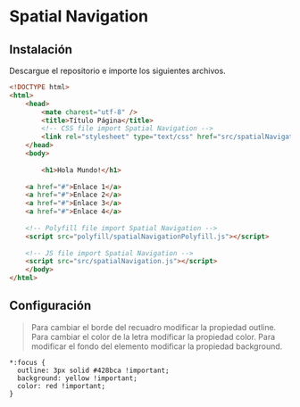 # Spatial Navigation

## Instalación

Descargue el repositorio e importe los siguientes archivos.

```html
<!DOCTYPE html>
<html>
    <head>
        <mate charest="utf-8" />
        <title>Título Página</title>
		<!-- CSS file import Spatial Navigation -->
		<link rel="stylesheet" type="text/css" href="src/spatialNavigation.css">
    </head>
    <body>
	
        <h1>Hola Mundo!</h1>
	
	<a href="#">Enlace 1</a>
	<a href="#">Enlace 2</a>
	<a href="#">Enlace 3</a>
	<a href="#">Enlace 4</a>
		
	<!-- Polyfill file import Spatial Navigation -->
	<script src="polyfill/spatialNavigationPolyfill.js"></script>
		
	<!-- JS file import Spatial Navigation -->
	<script src="src/spatialNavigation.js"></script>
    </body>
</html>
```

## Configuración

> Para cambiar el borde del recuadro modificar la propiedad outline. 
> Para cambiar el color de la letra modificar la propiedad color.
> Para modificar el fondo del elemento modificar la propiedad background.

```
*:focus {
  outline: 3px solid #428bca !important;
  background: yellow !important;
  color: red !important;
}
```
